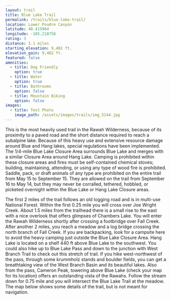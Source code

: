 ```yaml
---
layout: trail
title: Blue Lake Trail
permalink: /trails/blue-lake-trail/
location: Lower Poudre Canyon
latitude: 40.415984
longitude: -105.218758
rating: 3
distance: 3.1 miles
starting_elevation: 9,482 ft.
elevation_gain: 9,482 ft.
featured: false
amenities:
  - title: Dog Friendly
    option: true
  - title: Water
    option: true
  - title: Bathrooms
    option: false
  - title: Mountain Biking
    option: false
images:
  - title: Test Photo
    image_path: /assets/images/trails/img_5144.jpg
---
```


This is the most heavily used trail in the Rawah Wilderness, because of its proximity to a paved road and the short distance required to reach a subalpine lake. Because of this heavy use and extensive resource damage around Blue and Hang lakes, special regulations have been implemented. The 1/4-mile Blue Lake Closure Area surrounds Blue Lake and merges with a similar Closure Area around Hang Lake. Camping is prohibited within these closure areas and fires must be self-contained chemical stoves; building, maintaining, attending, or using any type of wood fire is prohibited. Saddle, pack, or draft animals of any type are prohibited on the entire trail from May 15 to September 15. They are allowed on the trail from September 16 to May 14, but they may never be corralled, tethered, hobbled, or picketed overnight within the Blue Lake or Hang Lake Closure areas.

The first 2 miles of the trail follows an old logging road and is in multi-use National Forest. Within the first 0.25 mile you will cross over Joe Wright Creek. About 1.5 miles from the trailhead there is a small rise to the east with a nice overlook that offers glimpses of Chambers Lake. You will enter the Rawah Wilderness shortly after crossing a footbridge over Fall Creek. After another 2 miles, you reach a meadow and a log bridge crossing the north branch of Fall Creek. If you are backpacking, look for a campsite here to avoid the heavy camping just outside the Blue Lake Closure Area. Hang Lake is located on a shelf 440 ft above Blue Lake to the southwest. You could also hike up to Blue Lake Pass and down to the junction with West Branch Trail to check out this stretch of trail. If you hike west-northwest of the pass, through some krummholz stands and boulder fields, you can get a breathtaking view of the West Branch Basin and its beautiful lakes. Also from the pass, Cameron Peak, towering above Blue Lake (check your map for its location) offers an outstanding vista of the Rawahs. Follow the stream down for 0.75 mile and you will intersect the Blue Lake Trail at the meadow. The map below shows some details of the trail, but is not meant for navigation.
